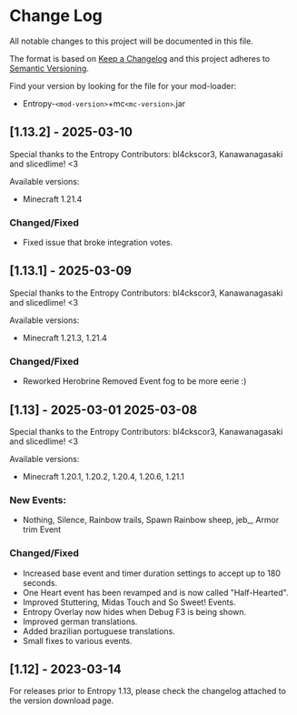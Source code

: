 # Change Log

All notable changes to this project will be documented in this file.

The format is based on [Keep a Changelog](http://keepachangelog.com/) and this project adheres to [Semantic Versioning](http://semver.org/).

Find your version by looking for the file for your mod-loader:

-   Entropy-`<mod-version>`+mc`<mc-version>`.jar

## [1.13.2] - 2025-03-10

Special thanks to the Entropy Contributors: bl4ckscor3, Kanawanagasaki and slicedlime! <3

Available versions:
-   Minecraft 1.21.4

### Changed/Fixed

-   Fixed issue that broke integration votes.

## [1.13.1] - 2025-03-09

Special thanks to the Entropy Contributors: bl4ckscor3, Kanawanagasaki and slicedlime! <3

Available versions:
-   Minecraft 1.21.3, 1.21.4

### Changed/Fixed

-   Reworked Herobrine Removed Event fog to be more eerie :)

## [1.13] - 2025-03-01 2025-03-08

Special thanks to the Entropy Contributors: bl4ckscor3, Kanawanagasaki and slicedlime! <3

Available versions:
-   Minecraft 1.20.1, 1.20.2, 1.20.4, 1.20.6, 1.21.1

### New Events:
-   Nothing, Silence, Rainbow trails, Spawn Rainbow sheep, jeb_, Armor trim Event

### Changed/Fixed

-   Increased base event and timer duration settings to accept up to 180 seconds.
-   One Heart event has been revamped and is now called "Half-Hearted".
-   Improved Stuttering, Midas Touch and So Sweet! Events.
-   Entropy Overlay now hides when Debug F3 is being shown.
-   Improved german translations.
-   Added brazilian portuguese translations.
-   Small fixes to various events.

## [1.12] - 2023-03-14

For releases prior to Entropy 1.13, please check the changelog attached to the version download page.
